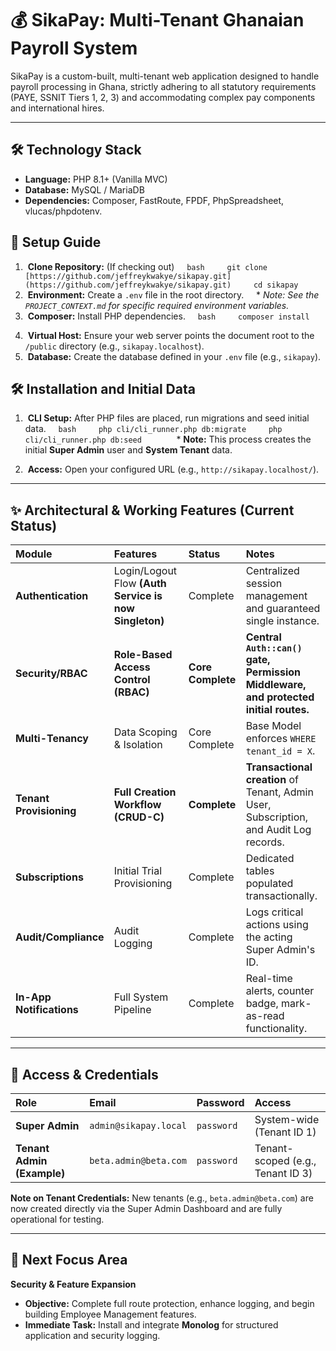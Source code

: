 # 💰 SikaPay: Multi-Tenant Ghanaian Payroll System

SikaPay is a custom-built, multi-tenant web application designed to handle payroll processing in Ghana, strictly adhering to all statutory requirements (PAYE, SSNIT Tiers 1, 2, 3) and accommodating complex pay components and international hires.

---

## 🛠️ Technology Stack

* **Language:** PHP 8.1+ (Vanilla MVC)
* **Database:** MySQL / MariaDB
* **Dependencies:** Composer, FastRoute, FPDF, PhpSpreadsheet, vlucas/phpdotenv.

## 🚀 Setup Guide

1.  **Clone Repository:** (If checking out)
    ```bash
    git clone [https://github.com/jeffreykwakye/sikapay.git](https://github.com/jeffreykwakye/sikapay.git)
    cd sikapay
    ```
2.  **Environment:** Create a `.env` file in the root directory.
    * *Note: See the `PROJECT_CONTEXT.md` for specific required environment variables.*
3.  **Composer:** Install PHP dependencies.
    ```bash
    composer install
    ```
4.  **Virtual Host:** Ensure your web server points the document root to the `/public` directory (e.g., `sikapay.localhost`).
5.  **Database:** Create the database defined in your `.env` file (e.g., `sikapay`).

## 🛠️ Installation and Initial Data

1.  **CLI Setup:** After PHP files are placed, run migrations and seed initial data.
    ```bash
    php cli/cli_runner.php db:migrate
    php cli/cli_runner.php db:seed
    ```
    * **Note:** This process creates the initial **Super Admin** user and **System Tenant** data.

2.  **Access:** Open your configured URL (e.g., `http://sikapay.localhost/`).

---

## ✨ Architectural & Working Features (Current Status)

| Module | Features | Status | Notes |
| :--- | :--- | :--- | :--- |
| **Authentication** | Login/Logout Flow **(Auth Service is now Singleton)** | Complete | Centralized session management and guaranteed single instance. |
| **Security/RBAC** | **Role-Based Access Control (RBAC)** | **Core Complete** | **Central `Auth::can()` gate, Permission Middleware, and protected initial routes.** |
| **Multi-Tenancy** | Data Scoping & Isolation | Core Complete | Base Model enforces `WHERE tenant_id = X`. |
| **Tenant Provisioning** | **Full Creation Workflow (CRUD-C)** | **Complete** | **Transactional creation** of Tenant, Admin User, Subscription, and Audit Log records. |
| **Subscriptions** | Initial Trial Provisioning | Complete | Dedicated tables populated transactionally. |
| **Audit/Compliance** | Audit Logging | Complete | Logs critical actions using the acting Super Admin's ID. |
| **In-App Notifications**| Full System Pipeline | Complete | Real-time alerts, counter badge, mark-as-read functionality. |

---

## 🔑 Access & Credentials

| Role | Email | Password | Access |
| :--- | :--- | :--- | :--- |
| **Super Admin** | `admin@sikapay.local` | `password` | System-wide (Tenant ID 1) |
| **Tenant Admin (Example)** | `beta.admin@beta.com` | `password` | Tenant-scoped (e.g., Tenant ID 3) |

**Note on Tenant Credentials:** New tenants (e.g., `beta.admin@beta.com`) are now created directly via the Super Admin Dashboard and are fully operational for testing.

---

## 🚀 Next Focus Area

**Security & Feature Expansion**
* **Objective:** Complete full route protection, enhance logging, and begin building Employee Management features.
* **Immediate Task:** Install and integrate **Monolog** for structured application and security logging.